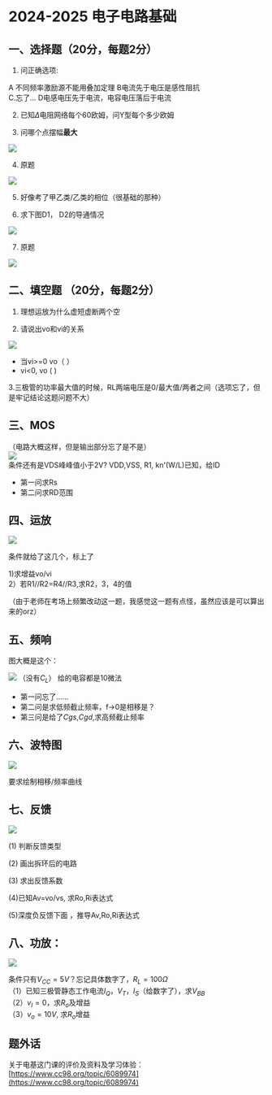 # 2024-2025 电子电路基础 

## 一、选择题（20分，每题2分）  

1.  问正确选项:  

A 不同频率激励源不能用叠加定理
B电流先于电压是感性阻抗  
C.忘了...
D电感电压先于电流，电容电压落后于电流    

2. 已知$\Delta$电阻网络每个60欧姆，问Y型每个多少欧姆

3. 问哪个点摆幅**最大**  

![](https://file.cc98.org/v4-upload/d/2025/0109/kelpgxbs.webp)

4. 原题  

![](https://file.cc98.org/v4-upload/d/2025/0109/jdclvcyt.webp)  

5. 好像考了甲乙类/乙类的相位（很基础的那种）  

6. 求下图D1， D2的导通情况

![](https://file.cc98.org/v4-upload/d/2025/0113/lvy55rpx.webp)

7. 原题


![](https://file.cc98.org/v4-upload/d/2025/0113/xwudhntu.webp)

## 二、填空题 （20分，每题2分）

1. 理想运放为什么虚短虚断两个空  

2. 请说出vo和vi的关系  

![](https://file.cc98.org/v4-upload/d/2025/0109/igiy45i3.webp)

- 当vi>=0 vo（ ）   
- vi<0, vo (  )    

3.三极管的功率最大值的时候，RL两端电压是0/最大值/两者之间（选项忘了，但是牢记结论这题问题不大）

## 三、MOS

（电路大概这样，但是输出部分忘了是不是）  
![](https://file.cc98.org/v4-upload/d/2025/0109/upaaqbk5.webp)  
条件还有是VDS峰峰值小于2V? VDD,VSS, R1, kn'(W/L)已知，给ID  

- 第一问求Rs  
- 第二问求RD范围  


## 四、运放

![](https://file.cc98.org/v4-upload/d/2025/0109/didam5zt.webp)

条件就给了这几个，标上了  

1)求增益vo/vi  
2）若R1//R2=R4//R3,求R2，3，4的值  

（由于老师在考场上频繁改动这一题，我感觉这一题有点怪，虽然应该是可以算出来的orz）  

## 五、频响  

图大概是这个：  

![](https://file.cc98.org/v4-upload/d/2025/0109/qkxty2k0.webp)
（没有$C_L$）
给的电容都是10微法  

- 第一问忘了……  
- 第二问是求低频截止频率，f->0是相移是？  
- 第三问是给了$Cgs$,$Cgd$,求高频截止频率  

## 六、波特图  

![](https://file.cc98.org/v4-upload/d/2025/0109/2ymzxygg.webp)

要求绘制相移/频率曲线  

## 七、反馈


![](https://file.cc98.org/v4-upload/d/2025/0109/yazr1x5e.webp)

(1) 判断反馈类型

(2) 画出拆环后的电路

(3) 求出反馈系数

(4)已知Av=vo/vs, 求Ro,Ri表达式

(5)深度负反馈下面 ，推导Av,Ro,Ri表达式

## 八、功放：

![](https://file.cc98.org/v4-upload/d/2025/0109/e5kv1drc.webp)

条件只有$V_{CC}=5V$？忘记具体数字了，$R_L=100\Omega$  
（1）已知三极管静态工作电流$I_Q$，$V_T$，$I_S$（给数字了），求$V_{BB}$  
（2）$v_I=0$，求$R_o$及增益  
（3）$v_o=10V$, 求$R_o$增益   

## 题外话

关于电基这门课的评价及资料及学习体验：[https://www.cc98.org/topic/6089974](https://www.cc98.org/topic/6089974)
